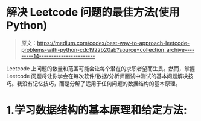 # 解决 Leetcode 问题的最佳方法(使用 Python)

> 原文：<https://medium.com/codex/best-way-to-approach-leetcode-problems-with-python-cdc1922b20ab?source=collection_archive---------14----------------------->

Leetcode 上问题的数量和范围可能会让每个潜在的求职者望而生畏。然而，掌握 Leetcode 问题将让你学会在每次软件/数据/分析师面试中测试的基本问题解决技巧。我没有记忆技巧，而是分解了适用于任何问题的数据结构的基本原理。

# 1.学习数据结构的基本原理和给定方法: